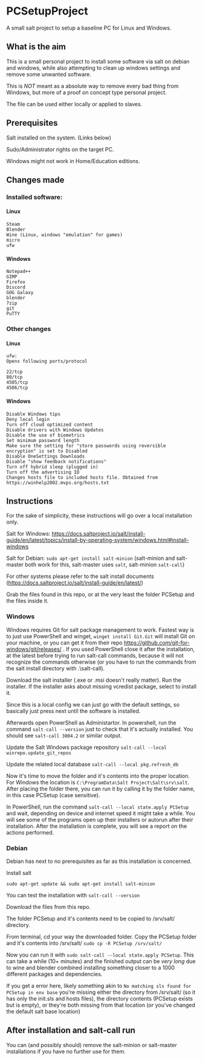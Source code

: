 # PCSetupProject
A small salt project to setup a baseline PC for Linux and Windows.

## What is the aim

This is a small personal project to install some software via salt on debian and windows, while also attempting to clean up windows settings and remove some unwanted software.

This is _NOT_ meant as a absolute way to remove every bad thing from Windows, but more of a proof on concept type personal project.

The file can be used either locally or applied to slaves. 

## Prerequisites

Salt installed on the system. (Links below)

Sudo/Administrator rights on the target PC.

Windows might not work in Home/Education editions.

## Changes made

### Installed software:

#### Linux
```
Steam
Blender
Wine (Linux, windows "emulation" for games)
micro
ufw
```

#### Windows
```
Notepad++
GIMP
Firefox
Discord
GOG Galaxy
blender
7zip
git
PuTTY
```

### Other changes

#### Linux
```
ufw:
Opens following ports/protocol

22/tcp
80/tcp
4505/tcp
4506/tcp
```

#### Windows
```
Disable Windows tips
Deny local login
Turn off cloud optimized content
Disable drivers with Windows Updates
Disable the use of biometrics
Set minimum password length
Make sure the setting for "store passwords using reversible encryption" is set to Disabled
Disable OneSettings Downloads
Disable "show feedback notifications"
Turn off hybrid sleep (plugged in)
Turn off the advertising ID
Changes hosts file to included hosts file. Obtained from https://winhelp2002.mvps.org/hosts.txt 
```

## Instructions

For the sake of simplicity, these instructions will go over a local installation only.

Salt for Windows: https://docs.saltproject.io/salt/install-guide/en/latest/topics/install-by-operating-system/windows.html#install-windows

Salt for Debian: `sudo apt-get install salt-minion` (salt-minion and salt-master both work for this, salt-master uses `salt`, salt-minion `salt-call`)

For other systems please refer to the salt install documents (https://docs.saltproject.io/salt/install-guide/en/latest/)

Grab the files found in this repo, or at the very least the folder PCSetup and the files inside it.

### Windows

Windows requires Git for salt package management to work. Fastest way is to just use PowerShell and winget, `winget install Git.Git` will install Git on your machine, or you can get it from their repo https://github.com/git-for-windows/git/releases/ . If you used PowerShell close it after the installation, at the latest before trying to run salt-call commands, because it will not recognize the commands otherwise (or you have to run the commands from the salt install directory with .\salt-call).

Download the salt installer (.exe or .msi doesn't really matter). Run the installer. If the installer asks about missing vcredist package, select to install it.

Since this is a local config we can just go with the default settings, so basically just press next until the software is installed.

Afterwards open PowerShell as Administartor. In powershell, run the command `salt-call --version` just to check that it's actually installed. You should see `salt-call 3004.2` or similar output.

Update the Salt Windows package repository `salt-call --local winrepo.update_git_repos`

Update the related local database `salt-call --local pkg.refresh_db`

Now it's time to move the folder and it's contents into the proper location. For Windows the location is `C:\ProgramData\Salt Project\Salt\srv\salt`. After placing the folder there, you can run it by calling it by the folder name, in this case PCSetup (case sensitive).

In PowerShell, run the command `salt-call --local state.apply PCSetup` and wait, depending on device and internet speed it might take a while. You will see some of the programs open up their installers or autorun after their installation. After the installation is complete, you will see a report on the actions performed.

### Debian

Debian has next to no prerequisites as far as this installation is concerned.

Install salt 
```
sudo apt-get update && sudo apt-get install salt-minion
```

You can test the installation with `salt-call --version`

Download the files from this repo. 

The folder PCSetup and it's contents need to be copied to /srv/salt/ directory.

From terminal, cd your way the downloaded folder. Copy the PCSetup folder and it's contents into /srv/salt/ `sudo cp -R PCSetup /srv/salt/`

Now you can run it with `sudo salt-call --local state.apply PCSetup`. This can take a while (10+ minutes) and the finished output can be _very long_ due to wine and blender combined installing something closer to a 1000 different packages and dependencies.

If you get a error here, likely something akin to `No matching sls found for PCSetup in env base` you're missing either the directory from /srv/salt/ (so it has only the init.sls and hosts files), the directory contents (PCSetup exists but is empty), or they're both missing from that location (_or_ you've changed the default salt base location)

## After installation and salt-call run

You can (and possibly should) remove the salt-minion or salt-master installations if you have no further use for them.
